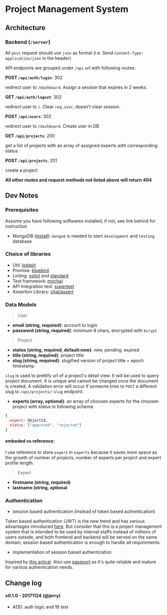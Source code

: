 # Project Management System

## Architecture

### Backend (`/server`)

All `post` request should use `json` as format (i.e. Send `Content-Type: application/json` in the header)

API endpoints are grouped under `/api` url with following routes:

**POST `/api/auth/login`**: 302

redirect user to `/dashboard`. Assign a session that expires in 2 weeks.

**GET `/api/auth/logout`**: 302

redirect user to `/`. Clear `req.user`, doesn't clear session.

**POST `/api/users`**: 302

redirect user to `/dashboard`. Create user in DB

**GET `/api/projects`**: 200

get a list of projects with an array of assigned experts with corresponding status

**POST `/api/projects`**: 201

create a project

**All other routes and request methods not listed above will return 404**

## Dev Notes

### Prerequisites

Assume you have following softwares installed, if not, see link behind for instruction

- MongoDB ([install](https://docs.mongodb.com/manual/administration/install-community/)): `mongod` is needed to start `development` and `testing` database

### Choice of libraries

- Util: [lodash](https://lodash.com/docs/4.17.4)
- Promise: [bluebird](http://bluebirdjs.com/docs/getting-started.html)
- Linting: [eslint](https://eslint.org/) and [standard](https://github.com/standard/standard)
- Test framework: [mocha](https://mochajs.org/))
- API Integration test: [supertest](https://github.com/visionmedia/supertest)
- Assertion Library: [chai/assert](http://chaijs.com/api/assert/)

### Data Models

> User

- **email (string, required)**: account to login
- **password (string, required)**: minimum 8 chars, encrypted with `bcrypt`

> Project

- **status (string, required, default:new)**: new, pending, expired
- **title (string, required)**: project title
- **slug (string, required)**: slugified version of project title + epoch timestamp

`slug` is used to prettify url of a project's detail view. It will be used to query project document.
It is unique and cannot be changed once the document is created. A validation error will occur if someone tries to
`POST` a different slug to `/api/projects/:slug` endpoint.

- **experts (array, optional)**: an array of choosen experts for the choosen project with status in following schema

``` javascript
{
  expert: ObjectId,
  status: ["approved", "rejected"]
}
```

#### embeded vs reference:

I use reference to store `expert` in `experts` because it saves more space as the growth of number of projects,
number of experts per project and expert profile length.

> Expert

- **firstname (string, required)**
- **lastname (string, optional**

### Authentication

- session based authentication (instead of token based authentication)

Token based authentication (JWT) is the new trend and has various advantages introduced
[here](https://auth0.com/blog/cookies-vs-tokens-definitive-guide/). But consider
that this is a project management system that is intended to be used by internal
staffs instead of millions of users outside, and both frontend and backend will
be served on the same domain, session based authentication is enough to handle
all requirements.

- implementation of session based authentication

Inspired by [this artical](https://medium.com/of-all-things-tech-progress/starting-with-authentication-a-tutorial-with-node-js-and-mongodb-25d524ca0359).
Also use [passport](http://www.passportjs.org/docs/) as it's quite reliable and mature for
various authentication needs.

## Change log

#### v0.1.0 - 20171124 (@jerry)
* ADD: auth logic and 18 test
